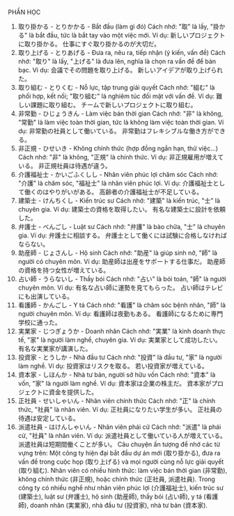 PHẦN HỌC
1. 取り掛かる - とりかかる - Bắt đầu (làm gì đó)
Cách nhớ: "取" là lấy, "掛かる" là bắt đầu, tức là bắt tay vào một việc mới.
Ví dụ:
新しいプロジェクトに取り掛かる。
仕事にすぐ取り掛かるのが大切だ。
2. 取り上げる - とりあげる - Đưa ra, nêu ra, tiếp nhận (ý kiến, vấn đề)
Cách nhớ: "取り" là lấy, "上げる" là đưa lên, nghĩa là chọn ra vấn đề để bàn bạc.
Ví dụ:
会議でその問題を取り上げる。
新しいアイデアが取り上げられた。
3. 取り組む - とりくむ - Nỗ lực, tập trung giải quyết
Cách nhớ: "組む" là phối hợp, kết nối; "取り組む" là nghiêm túc đối mặt với vấn đề.
Ví dụ:
難しい課題に取り組む。
チームで新しいプロジェクトに取り組む。
4. 非常勤 - ひじょうきん - Làm việc bán thời gian
Cách nhớ: "非" là không, "常勤" là làm việc toàn thời gian, tức là không làm việc toàn thời gian.
Ví dụ:
非常勤の社員として働いている。
非常勤はフレキシブルな働き方ができる。
5. 非正規 - ひせいき - Không chính thức (hợp đồng ngắn hạn, thử việc...)
Cách nhớ: "非" là không, "正規" là chính thức.
Ví dụ:
非正規雇用が増えている。
非正規社員は待遇が違う。
6. 介護福祉士 - かいごふくしし - Nhân viên phúc lợi chăm sóc
Cách nhớ: "介護" là chăm sóc, "福祉士" là nhân viên phúc lợi.
Ví dụ:
介護福祉士として働くのはやりがいがある。
高齢者の介護福祉士が不足している。
7. 建築士 - けんちくし - Kiến trúc sư
Cách nhớ: "建築" là kiến trúc, "士" là chuyên gia.
Ví dụ:
建築士の資格を取得したい。
有名な建築士に設計を依頼した。
8. 弁護士 - べんごし - Luật sư
Cách nhớ: "弁護" là bào chữa, "士" là chuyên gia.
Ví dụ:
弁護士に相談する。
弁護士として働くには試験に合格しなければならない。
9. 助産師 - じょさんし - Hộ sinh
Cách nhớ: "助産" là giúp sinh nở, "師" là người có chuyên môn.
Ví dụ:
助産師は出産をサポートする仕事だ。
助産師の資格を持つ女性が増えている。
10. 占い師 - うらないし - Thầy bói
Cách nhớ: "占い" là bói toán, "師" là người chuyên môn.
Ví dụ:
有名な占い師に運勢を見てもらった。
占い師はテレビにも出演している。
11. 看護師 - かんごし - Y tá
Cách nhớ: "看護" là chăm sóc bệnh nhân, "師" là người chuyên môn.
Ví dụ:
看護師は夜勤もある。
看護師になるために専門学校に通った。
12. 実業家 - じつぎょうか - Doanh nhân
Cách nhớ: "実業" là kinh doanh thực tế, "家" là người làm nghề, chuyên gia.
Ví dụ:
実業家として成功したい。
有名な実業家が講演した。
13. 投資家 - とうしか - Nhà đầu tư
Cách nhớ: "投資" là đầu tư, "家" là người làm nghề.
Ví dụ:
投資家はリスクを取る。
若い投資家が増えている。
14. 資本家 - しほんか - Nhà tư bản, người sở hữu vốn
Cách nhớ: "資本" là vốn, "家" là người làm nghề.
Ví dụ:
資本家は企業の株主だ。
資本家がプロジェクトに資金を提供した。
15. 正社員 - せいしゃいん - Nhân viên chính thức
Cách nhớ: "正" là chính thức, "社員" là nhân viên.
Ví dụ:
正社員になりたい学生が多い。
正社員の待遇は安定している。
16. 派遣社員 - はけんしゃいん - Nhân viên phái cử
Cách nhớ: "派遣" là phái cử, "社員" là nhân viên.
Ví dụ:
派遣社員として働いている人が増えている。
派遣社員は短期間働くことが多い。
Câu chuyện ấn tượng để nhớ các từ vựng trên:
Một công ty hiện đại bắt đầu dự án mới (取り掛かる), đưa ra vấn đề trong cuộc họp (取り上げる) và mọi người cùng nỗ lực giải quyết (取り組む). Nhân viên có nhiều hình thức: làm việc bán thời gian (非常勤), không chính thức (非正規), hoặc chính thức (正社員, 派遣社員). Trong công ty có nhiều nghề như nhân viên phúc lợi (介護福祉士), kiến trúc sư (建築士), luật sư (弁護士), hộ sinh (助産師), thầy bói (占い師), y tá (看護師), doanh nhân (実業家), nhà đầu tư (投資家), nhà tư bản (資本家).
